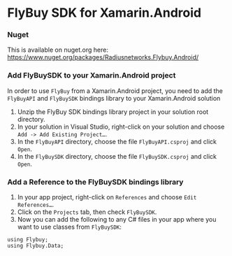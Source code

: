 # FlyBuy SDK for Xamarin.Android

### Nuget

This is available on nuget.org here: https://www.nuget.org/packages/Radiusnetworks.Flybuy.Android/

### Add FlyBuySDK to your Xamarin.Android project

In order to use `FlyBuy` from a Xamarin.Android project, you need to add the `FlyBuyAPI` and `FlyBuySDK` bindings library to your Xamarin.Android solution

1. Unzip the FlyBuy SDK bindings library project in your solution root directory.
2. In your solution in Visual Studio, right-click on your solution and choose `Add -> Add Existing Project…`.
3. In the `FlyBuyAPI` directory, choose the file `FlyBuyAPI.csproj` and click `Open`.
4. In the `FlyBuySDK` directory, choose the file `FlyBuySDK.csproj` and click `Open`.

### Add a Reference to the FlyBuySDK bindings library

1. In your app project, right-click on `References` and choose `Edit References…`.
2. Click on the `Projects` tab, then check `FlyBuySDK`.
3. Now you can add the following to any C# files in your app where you want to use classes from `FlyBuySDK`:
```
using Flybuy;
using Flybuy.Data;
```
